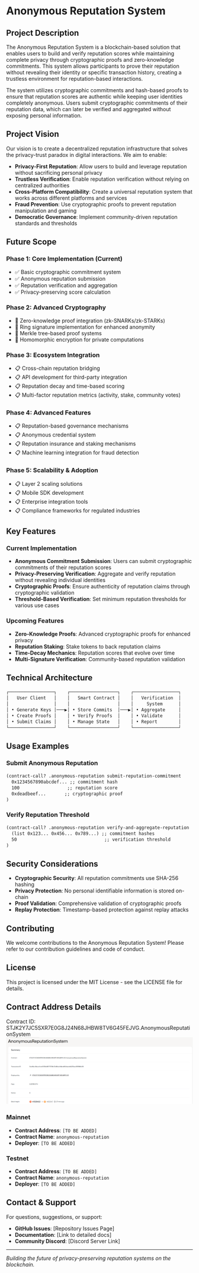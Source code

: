 # Anonymous Reputation System

## Project Description

The Anonymous Reputation System is a blockchain-based solution that enables users to build and verify reputation scores while maintaining complete privacy through cryptographic proofs and zero-knowledge commitments. This system allows participants to prove their reputation without revealing their identity or specific transaction history, creating a trustless environment for reputation-based interactions.

The system utilizes cryptographic commitments and hash-based proofs to ensure that reputation scores are authentic while keeping user identities completely anonymous. Users submit cryptographic commitments of their reputation data, which can later be verified and aggregated without exposing personal information.

## Project Vision

Our vision is to create a decentralized reputation infrastructure that solves the privacy-trust paradox in digital interactions. We aim to enable:

- **Privacy-First Reputation**: Allow users to build and leverage reputation without sacrificing personal privacy
- **Trustless Verification**: Enable reputation verification without relying on centralized authorities
- **Cross-Platform Compatibility**: Create a universal reputation system that works across different platforms and services
- **Fraud Prevention**: Use cryptographic proofs to prevent reputation manipulation and gaming
- **Democratic Governance**: Implement community-driven reputation standards and thresholds

## Future Scope

### Phase 1: Core Implementation (Current)
- ✅ Basic cryptographic commitment system
- ✅ Anonymous reputation submission
- ✅ Reputation verification and aggregation
- ✅ Privacy-preserving score calculation

### Phase 2: Advanced Cryptography
- 🔄 Zero-knowledge proof integration (zk-SNARKs/zk-STARKs)
- 🔄 Ring signature implementation for enhanced anonymity
- 🔄 Merkle tree-based proof systems
- 🔄 Homomorphic encryption for private computations

### Phase 3: Ecosystem Integration
- 📋 Cross-chain reputation bridging
- 📋 API development for third-party integration
- 📋 Reputation decay and time-based scoring
- 📋 Multi-factor reputation metrics (activity, stake, community votes)

### Phase 4: Advanced Features
- 📋 Reputation-based governance mechanisms
- 📋 Anonymous credential system
- 📋 Reputation insurance and staking mechanisms
- 📋 Machine learning integration for fraud detection

### Phase 5: Scalability & Adoption
- 📋 Layer 2 scaling solutions
- 📋 Mobile SDK development
- 📋 Enterprise integration tools
- 📋 Compliance frameworks for regulated industries

## Key Features

### Current Implementation
- **Anonymous Commitment Submission**: Users can submit cryptographic commitments of their reputation scores
- **Privacy-Preserving Verification**: Aggregate and verify reputation without revealing individual identities
- **Cryptographic Proofs**: Ensure authenticity of reputation claims through cryptographic validation
- **Threshold-Based Verification**: Set minimum reputation thresholds for various use cases

### Upcoming Features
- **Zero-Knowledge Proofs**: Advanced cryptographic proofs for enhanced privacy
- **Reputation Staking**: Stake tokens to back reputation claims
- **Time-Decay Mechanics**: Reputation scores that evolve over time
- **Multi-Signature Verification**: Community-based reputation validation

## Technical Architecture

```
┌─────────────────┐    ┌──────────────────┐    ┌─────────────────┐
│   User Client   │    │   Smart Contract │    │   Verification  │
│                 │    │                  │    │     System      │
│ • Generate Keys │───▶│ • Store Commits  │───▶│ • Aggregate     │
│ • Create Proofs │    │ • Verify Proofs  │    │ • Validate      │
│ • Submit Claims │    │ • Manage State   │    │ • Report        │
└─────────────────┘    └──────────────────┘    └─────────────────┘
```

## Usage Examples

### Submit Anonymous Reputation
```clarity
(contract-call? .anonymous-reputation submit-reputation-commitment
  0x1234567890abcdef... ;; commitment hash
  100                  ;; reputation score
  0xdeadbeef...       ;; cryptographic proof
)
```

### Verify Reputation Threshold
```clarity
(contract-call? .anonymous-reputation verify-and-aggregate-reputation
  (list 0x123... 0x456... 0x789...) ;; commitment hashes
  50                                 ;; verification threshold
)
```

## Security Considerations

- **Cryptographic Security**: All reputation commitments use SHA-256 hashing
- **Privacy Protection**: No personal identifiable information is stored on-chain
- **Proof Validation**: Comprehensive validation of cryptographic proofs
- **Replay Protection**: Timestamp-based protection against replay attacks

## Contributing

We welcome contributions to the Anonymous Reputation System! Please refer to our contribution guidelines and code of conduct.

## License

This project is licensed under the MIT License - see the LICENSE file for details.

## Contract Address Details

Contract ID: 
STJK2Y7JC5SXR7E0G8J24N68JHBW8TV6G45FEJVG.AnonymousReputationSystem
![alt text](image-1.png)

### Mainnet
- **Contract Address**: `[TO BE ADDED]`
- **Contract Name**: `anonymous-reputation`
- **Deployer**: `[TO BE ADDED]`

### Testnet
- **Contract Address**: `[TO BE ADDED]`
- **Contract Name**: `anonymous-reputation`
- **Deployer**: `[TO BE ADDED]`

## Contact & Support

For questions, suggestions, or support:
- **GitHub Issues**: [Repository Issues Page]
- **Documentation**: [Link to detailed docs]
- **Community Discord**: [Discord Server Link]

---

*Building the future of privacy-preserving reputation systems on the blockchain.*

